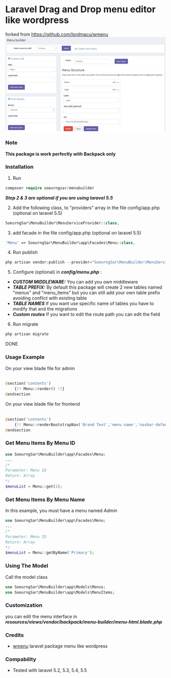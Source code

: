 # Laravel Drag and Drop menu editor like wordpress

forked from https://github.com/lordmacu/wmenu
![Laravel drag and drop menu for backpack](screenshot/menubuilder.png?raw=true)
### Note
**This package is work perfectly with Backpack only**
### Installation
1. Run
```php
composer require soeurngsar/menubuilder
```
***Step 2 & 3 are optional if you are using laravel 5.5***

2. Add the following class, to "providers" array in the file config/app.php (optional on laravel 5.5)
```php
SoeurngSar\MenuBuilder\MenuServiceProvider::class,
```
3. add facade in the file config/app.php (optional on laravel 5.5)
```php
'Menu' => SoeurngSar\MenuBuilder\app\Facades\Menu::class,
```
4. Run publish
```php
php artisan vendor:publish --provider="SoeurngSar\MenuBuilder\MenuServiceProvider"
```
5. Configure (optional) in ***config/menu.php*** :
- ***CUSTOM MIDDLEWARE:*** You can add you own middleware
- ***TABLE PREFIX:*** By default this package will create 2 new tables named "menus" and "menu_items" but you can still add your own table prefix avoiding conflict with existing table
- ***TABLE NAMES*** If you want use specific name of tables you have to modify that and the migrations
- ***Custom routes*** If you want to edit the route path you can edit the field
6. Run migrate

 ```php
 php artisan migrate
 ```

 DONE


### Usage Example
On your view blade file for admin
```php

@section('contents')
    {!! Menu::render() !!}
@endsection

```

On your view blade file for frontend
```php

@section('contents')
    {!! Menu::renderBootstrapNav('Brand Text','menu name','navbar-default') !!}
@endsection

```

### Get Menu Items By Menu ID
```php
use SoeurngSar\MenuBuilder\app\Facades\Menu;
...
/*
Parameter: Menu ID
Return: Array
*/
$menuList = Menu::get(1);
```

### Get Menu Items By Menu Name
In this example, you must have a menu named  *Admin*

```php
use SoeurngSar\MenuBuilder\app\Facades\Menu;
...
/*
Parameter: Menu ID
Return: Array
*/
$menuList = Menu::getByName('Primary');
```

### Using The Model
Call the model class
```php
use SoeurngSar\MenuBuilder\app\Models\Menus;
use SoeurngSar\MenuBuilder\app\Models\MenuItems;
```

### Customization
you can edit the menu interface in ***resources/views/vendor/backpack/menu-builder/menu-html.blade.php***

### Credits

 * [wmenu](https://github.com/lordmacu/wmenu) laravel package menu like wordpress

### Compability
* Tested with laravel 5.2, 5.3, 5.4, 5.5
